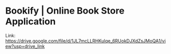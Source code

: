 # Bookify | Online Book Store Application
Link: https://drive.google.com/file/d/1JL7mcLLRHKulqe_6RUokDJXdZsJMoQA1/view?usp=drive_link
